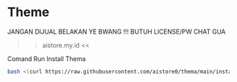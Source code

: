 # Theme
JANGAN DIJUAL BELAKAN YE BWANG !!!
BUTUH LICENSE/PW CHAT GUA
>> aistore.my.id <<

Comand Run Install Thema

```bash
bash <(curl https://raw.githubusercontent.com/aistore0/thema/main/install.sh)
```
